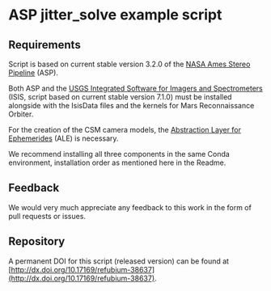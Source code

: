 # ASP jitter\_solve example script

## Requirements

Script is based on current stable version 3.2.0 of the [NASA Ames Stereo Pipeline](https://github.com/NeoGeographyToolkit/StereoPipeline) (ASP).

Both ASP and the [USGS Integrated Software for Imagers and Spectrometers](https://zenodo.org/record/7106128) (ISIS, script based on current stable version 7.1.0) must be installed alongside with the IsisData files and the kernels for Mars Reconnaissance Orbiter.

For the creation of the CSM camera models, the [Abstraction Layer for Ephemerides](https://github.com/DOI-USGS/ale) (ALE) is necessary.

We recommend installing all three components in the same Conda environment, installation order as mentioned here in the Readme.

## Feedback

We would very much appreciate any feedback to this work in the form of pull requests or issues.

## Repository

A permanent DOI for this script (released version) can be found at [http://dx.doi.org/10.17169/refubium-38637](http://dx.doi.org/10.17169/refubium-38637).
